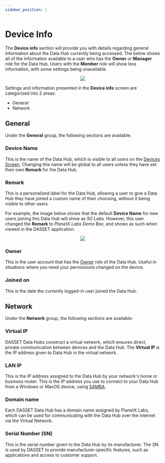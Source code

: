 ```yaml
---
sidebar_position: 1
---
```


# Device Info
The **Device info** section will provide you with details regarding general information about the Data Hub currently being accessed.  The below shows all of the information available to a user who has the **Owner** or **Manager** role for the Data Hub.  Users with the **Member** role will show less information, with some settings being unavailable.

<p align="center">
<img src={require("./settings-device-info.png").default} style={{transform:'scale(1.00)'}} />
</p>

Settings and information presented in the **Device info** screen are categorized into 2 areas:

- General 
- Network 

## General 
Under the **General** group, the following sections are available:

### Device Name
This is the name of the Data Hub, which is visible to all users on the [Devices Screen](../../concepts/devices-screen.md).  Changing this name will be global to all users unless they have set their own **Remark** for the Data Hub.

### Remark
This is a personalized label for the Data Hub, allowing a user to give a Data Hub they have joined a custom name of their choosing, without it being visible to other users.

For example, the image below shows that the default **Device Name** for new users joining this Data Hub will show as *5G Labs*.  However, this user changed the **Remark** to *PlanetX Labs Demo Box*, and shows as such when viewed in the DASSET application.

<p align="center">
<img src={require("./settings-device-info-remark.png").default} style={{transform:'scale(1.00)'}} />
</p>

### Owner
This is the user account that has the [Owner](../../concepts/roles-permissions.md) role of the Data Hub.  Useful in situations where you need your permissions changed on the device.

### Joined on
This is the date the currently logged-in user joined the Data Hub.

## Network
Under the **Network** group, the following sections are available:

### Virtual IP
DASSET Data Hubs construct a virtual network, which ensures direct, private communication between devices and the Data Hub.  The **Virtual IP** is the IP address given to Data Hub in the virtual network. 

### LAN IP
This is the IP address assigned to the Data Hub by your network's home or business router.  This is the IP address you use to connect to your Data Hub from a Windows or MacOS device, using [SAMBA](../apps/samba.md).

### Domain name
Each DASSET Data Hub has a domain name assigned by PlanetX Labs, which can be used for communicating with the Data Hub over the internet via the Virtual Network.

### Serial Number (SN)
This is the serial number given to the Data Hub by its manufacturer.  The SN is used by DASSET to provide manufacturer-specific features, such as applications and access to customer support.


